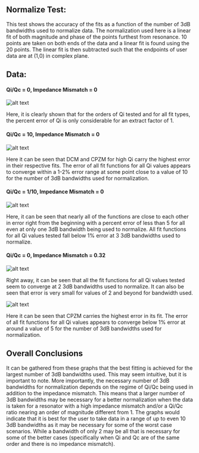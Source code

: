 ## Normalize Test:

This test shows the accuracy of the fits as a function of the number of 3dB bandwidths used to normalize data. The normalization used here is a linear fit of both
magnitude and phase of the points furthest from resonance. 10 points are taken on both ends of the data and a linear fit is found using the 20 points.
The linear fit is then subtracted such that the endpoints of user data are at (1,0) in complex plane.

## Data:

#### Qi/Qc = 0, Impedance Mismatch = 0

![alt text](https://raw.githubusercontent.com/Boulder-Cryogenic-Resonator-Testbed/measurement/master/BCRTresfit/circuit_simulation_results/normalize/L=0_Qc0.png)

Here, it is clearly shown that for the orders of Qi tested and for all fit types, the percent error of Qi is only considerable for an extract factor of 1.

#### Qi/Qc = 10, Impedance Mismatch = 0

![alt text](https://raw.githubusercontent.com/Boulder-Cryogenic-Resonator-Testbed/measurement/master/BCRTresfit/circuit_simulation_results/normalize/L=0_Qc1.png)

Here it can be seen that DCM and CPZM for high Qi carry the highest error in their respective fits. The error of all fit functions for all Qi values appears to
converge within a 1-2% error range at some point close to a value of 10 for the number of 3dB bandwidths used for normalization.

#### Qi/Qc = 1/10, Impedance Mismatch = 0

![alt text](https://raw.githubusercontent.com/Boulder-Cryogenic-Resonator-Testbed/measurement/master/BCRTresfit/circuit_simulation_results/normalize/L=0_Qc-1.png)

Here, it can be seen that nearly all of the functions are close to each other in error right from the beginning with a percent error of less than 5 for all even at
only one 3dB bandwidth being used to normalize. All fit functions for all Qi values tested fall below 1% error at 3 3dB bandwidths used to normalize.

#### Qi/Qc = 0, Impedance Mismatch = 0.32

![alt text](https://raw.githubusercontent.com/Boulder-Cryogenic-Resonator-Testbed/measurement/master/BCRTresfit/circuit_simulation_results/normalize/L=1_Qc0.png)

Right away, it can be seen that all the fit functions for all Qi values tested seem to converge at 2 3dB bandwidths used to normalize. It can also be seen that
error is very small for values of 2 and beyond for bandwidth used.

![alt text](https://raw.githubusercontent.com/Boulder-Cryogenic-Resonator-Testbed/measurement/master/BCRTresfit/circuit_simulation_results/normalize/L=1_Qc1.png)

Here it can be seen that CPZM carries the highest error in its fit. The error of all fit functions for all Qi values appears to converge below 1% error at around
a value of 5 for the number of 3dB bandwidths used for normalization.

## Overall Conclusions

It can be gathered from these graphs that the best fitting is achieved for the largest number of 3dB bandwidths used. This may seem intuitive, but it is important to note.
More importantly, the necessary number of 3dB bandwidths for normalization depends on the regime of Qi/Qc being used in addition to the impedance mismatch. This means that
a larger number of 3dB bandwidths may be necessary for a better normalization when the data is taken for a resonator with a high impedance mismatch and/or a Qi/Qc ratio
nearing an order of magnitude different from 1. The graphs would indicate that it is best for the user to take data in a range of up to even 10 3dB bandwidths as it may be 
necessary for some of the worst case scenarios. While a bandwidth of only 2 may be all that is necessary for some of the better cases (specifically when Qi and Qc are of the
same order and there is no impedance mismatch).
